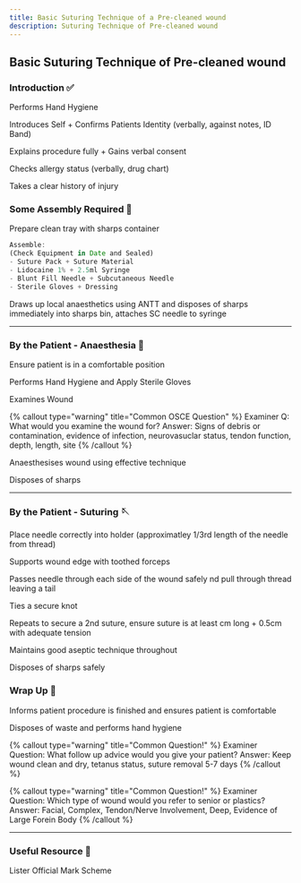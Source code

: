 ```yaml
---
title: Basic Suturing Technique of a Pre-cleaned wound
description: Suturing Technique of Pre-cleaned wound
---
```


## Basic Suturing Technique of Pre-cleaned wound

### Introduction ✅

Performs Hand Hygiene

Introduces Self + Confirms Patients Identity (verbally, against notes, ID Band)

Explains procedure fully + Gains verbal consent

Checks allergy status (verbally, drug chart)

Takes a clear history of injury

### Some Assembly Required 👷

Prepare clean tray with sharps container

```js
Assemble:
(Check Equipment in Date and Sealed)
- Suture Pack + Suture Material
- Lidocaine 1% + 2.5ml Syringe
- Blunt Fill Needle + Subcutaneous Needle
- Sterile Gloves + Dressing
```

Draws up local anaesthetics using ANTT and disposes of sharps immediately into sharps bin, attaches SC needle to syringe

---

### By the Patient - Anaesthesia 💉

Ensure patient is in a comfortable position

Performs Hand Hygiene and Apply Sterile Gloves

Examines Wound

{% callout type="warning" title="Common OSCE Question" %}
Examiner Q: What would you examine the wound for?
Answer: Signs of debris or contamination, evidence of infection, neurovasuclar status, tendon function, depth, length, site
{% /callout %}

Anaesthesises wound using effective technique

Disposes of sharps

---

### By the Patient - Suturing 🪡

Place needle correctly into holder (approximatley 1/3rd length of the needle from thread)

Supports wound edge with toothed forceps

Passes needle through each side of the wound safely nd pull through thread leaving a tail

Ties a secure knot

Repeats to secure a 2nd suture, ensure suture is at least cm long + 0.5cm with adequate tension

Maintains good aseptic technique throughout

Disposes of sharps safely

### Wrap Up 🎁

Informs patient procedure is finished and ensures patient is comfortable

Disposes of waste and performs hand hygiene

{% callout type="warning" title="Common Question!" %}
Examiner Question: What follow up advice would you give your patient?
Answer: Keep wound clean and dry, tetanus status, suture removal 5-7 days
{% /callout %}

{% callout type="warning" title="Common Question!" %}
Examiner Question: Which type of wound would you refer to senior or plastics?
Answer: Facial, Complex, Tendon/Nerve Involvement, Deep, Evidence of Large Forein Body
{% /callout %}

---

### Useful Resource 📖

Lister Official Mark Scheme
